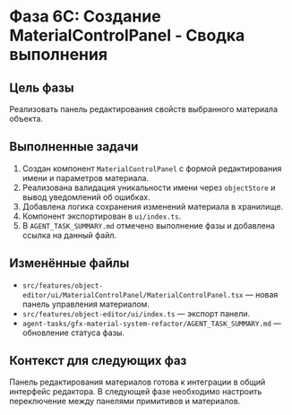# Фаза 6C: Создание MaterialControlPanel - Сводка выполнения

## Цель фазы
Реализовать панель редактирования свойств выбранного материала объекта.

## Выполненные задачи
1. Создан компонент `MaterialControlPanel` с формой редактирования имени и параметров материала.
2. Реализована валидация уникальности имени через `objectStore` и вывод уведомлений об ошибках.
3. Добавлена логика сохранения изменений материала в хранилище.
4. Компонент экспортирован в `ui/index.ts`.
5. В `AGENT_TASK_SUMMARY.md` отмечено выполнение фазы и добавлена ссылка на данный файл.

## Изменённые файлы
- `src/features/object-editor/ui/MaterialControlPanel/MaterialControlPanel.tsx` — новая панель управления материалом.
- `src/features/object-editor/ui/index.ts` — экспорт панели.
- `agent-tasks/gfx-material-system-refactor/AGENT_TASK_SUMMARY.md` — обновление статуса фазы.

## Контекст для следующих фаз
Панель редактирования материалов готова к интеграции в общий интерфейс редактора. В следующей фазе необходимо настроить переключение между панелями примитивов и материалов.
